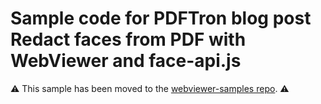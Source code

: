# Sample code for PDFTron blog post Redact faces from PDF with WebViewer and face-api.js

⚠️ This sample has been moved to the [webviewer-samples repo](https://github.com/ApryseSDK/webviewer-samples/tree/main/ebviewer-facial-redaction). ⚠️